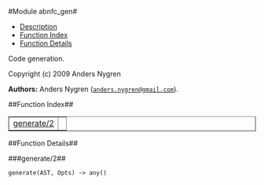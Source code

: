 

#Module abnfc_gen#
* [Description](#description)
* [Function Index](#index)
* [Function Details](#functions)


Code generation.



Copyright (c) 2009 Anders Nygren

__Authors:__ Anders Nygren ([`anders.nygren@gmail.com`](mailto:anders.nygren@gmail.com)).<a name="index"></a>

##Function Index##


<table width="100%" border="1" cellspacing="0" cellpadding="2" summary="function index"><tr><td valign="top"><a href="#generate-2">generate/2</a></td><td></td></tr></table>


<a name="functions"></a>

##Function Details##

<a name="generate-2"></a>

###generate/2##




`generate(AST, Opts) -> any()`

